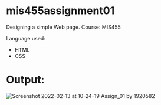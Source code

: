 # mis455assignment01
Designing a simple Web page. Course: MIS455

Language used:
- HTML
- CSS
# Output:
![Screenshot 2022-02-13 at 10-24-19 Assign_01 by 1920582](https://user-images.githubusercontent.com/66321598/153754779-365d2623-de10-43f7-a4a2-28e5f6f917b1.png)
